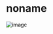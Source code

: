 # noname

![image](https://user-images.githubusercontent.com/99319638/197485323-56869d23-ba35-4fb4-9daa-93f4daba5a25.png)


